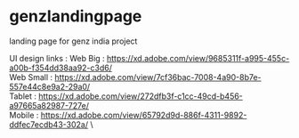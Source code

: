 # genzlandingpage
landing page for genz india project


UI design links : 
Web Big : https://xd.adobe.com/view/9685311f-a995-455c-a00b-f354dd38aa92-c3d6/ \
Web Small : https://xd.adobe.com/view/7cf36bac-7008-4a90-8b7e-557e44c8e9a2-29a0/ \
Tablet : https://xd.adobe.com/view/272dfb3f-c1cc-49cd-b456-a97665a82987-727e/ \
Mobile : https://xd.adobe.com/view/65792d9d-886f-4311-9892-ddfec7ecdb43-302a/ \
